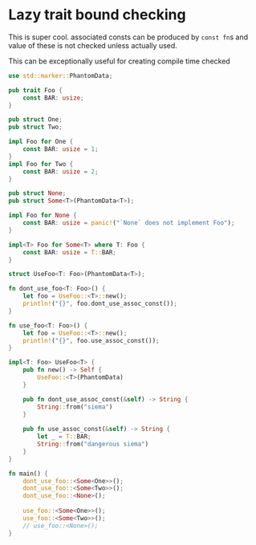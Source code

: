 
# Lazy trait bound checking

This is super cool. associated consts can be produced by `const fn`s and value of these is not checked unless actually used.

This can be exceptionally useful for creating compile time checked 

```rust
use std::marker::PhantomData;

pub trait Foo {
    const BAR: usize;
}

pub struct One;
pub struct Two;

impl Foo for One {
    const BAR: usize = 1;
}
impl Foo for Two {
    const BAR: usize = 2;
}

pub struct None;
pub struct Some<T>(PhantomData<T>);

impl Foo for None {
    const BAR: usize = panic!("`None` does not implement Foo");
}

impl<T> Foo for Some<T> where T: Foo {
    const BAR: usize = T::BAR;
}

struct UseFoo<T: Foo>(PhantomData<T>);

fn dont_use_foo<T: Foo>() {
    let foo = UseFoo::<T>::new();
    println!("{}", foo.dont_use_assoc_const());
}

fn use_foo<T: Foo>() {
    let foo = UseFoo::<T>::new();
    println!("{}", foo.use_assoc_const());
}

impl<T: Foo> UseFoo<T> {
    pub fn new() -> Self {
        UseFoo::<T>(PhantomData)
    }

    pub fn dont_use_assoc_const(&self) -> String {
        String::from("siema")
    }
    
    pub fn use_assoc_const(&self) -> String {
        let _ = T::BAR;
        String::from("dangerous siema")
    }
}

fn main() {
    dont_use_foo::<Some<One>>();
    dont_use_foo::<Some<Two>>();
    dont_use_foo::<None>();
    
    use_foo::<Some<One>>();
    use_foo::<Some<Two>>();
    // use_foo::<None>();
}
```